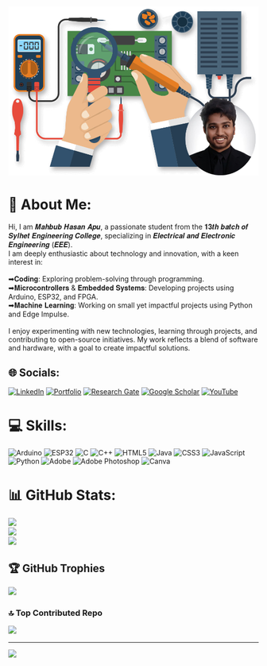 ![Banner](https://github.com/apu-eee-sec/apu-eee-sec/blob/main/img/Banner.png?raw=true)

# 💫 About Me:
Hi, I am 𝑴𝒂𝒉𝒃𝒖𝒃 𝑯𝒂𝒔𝒂𝒏 𝑨𝒑𝒖, a passionate student from the 𝟏𝟑𝒕𝒉 𝒃𝒂𝒕𝒄𝒉 𝒐𝒇 𝑺𝒚𝒍𝒉𝒆𝒕 𝑬𝒏𝒈𝒊𝒏𝒆𝒆𝒓𝒊𝒏𝒈 𝑪𝒐𝒍𝒍𝒆𝒈𝒆, specializing in 𝑬𝒍𝒆𝒄𝒕𝒓𝒊𝒄𝒂𝒍 𝒂𝒏𝒅 𝑬𝒍𝒆𝒄𝒕𝒓𝒐𝒏𝒊𝒄 𝑬𝒏𝒈𝒊𝒏𝒆𝒆𝒓𝒊𝒏𝒈 (𝑬𝑬𝑬).<br>I am deeply enthusiastic about technology and innovation, with a keen interest in:<br><br>  ➡𝐂𝐨𝐝𝐢𝐧𝐠: Exploring problem-solving through programming.<br> ➡𝐌𝐢𝐜𝐫𝐨𝐜𝐨𝐧𝐭𝐫𝐨𝐥𝐥𝐞𝐫𝐬 & 𝐄𝐦𝐛𝐞𝐝𝐝𝐞𝐝 𝐒𝐲𝐬𝐭𝐞𝐦𝐬: Developing projects using Arduino, ESP32, and FPGA.<br> ➡𝐌𝐚𝐜𝐡𝐢𝐧𝐞 𝐋𝐞𝐚𝐫𝐧𝐢𝐧𝐠: Working on small yet impactful projects using Python and Edge Impulse.<br><br>I enjoy experimenting with new technologies, learning through projects, and contributing to open-source initiatives. My work reflects a blend of software and hardware, with a goal to create impactful solutions.


## 🌐 Socials:
[![LinkedIn](https://img.shields.io/badge/LinkedIn-%230077B5.svg?logo=linkedin&logoColor=white)](https://linkedin.com/in/mahbub-hasan-apu-698b71347) 
[![Portfolio](https://img.shields.io/badge/%F0%9F%94%97-Portfolio-%2300C4CC.svg?logo=Portfolio&logoColor=white)](https://apu-eee-sec.netlify.app) 
[![Research Gate](https://img.shields.io/badge/Research%20Gate-white?logo=ResearchGate&logoColor=black)](https://www.researchgate.net/profile/Mahbub-Hasan-Apu) 
[![Google Scholar](https://img.shields.io/badge/Google%20Scholar-white?color=white&logo=google-scholar&style=flat-square)](https://scholar.google.com/citations?hl=en&view_op=list_works&gmla=AGd7smGiwXUDGTzpS5UymepNa_HWBpfcwx7DLOy2xmnA7YtK76luIY555jfiKOhQLXSvlGzNZDZmfFdDuyo-ZmpPbTBW&user=p5_0dhYAAAAJ) 
[![YouTube](https://img.shields.io/badge/YouTube-red?logo=youtube&logoColor=white)](https://m.youtube.com/channel/UCZ_HGKwl66cW4xdMC8s0LNA) 



# 💻 Skills:
![Arduino](https://img.shields.io/badge/Arduino-00878F?style=for-the-badge&logo=arduino&logoColor=fff)
![ESP32](https://img.shields.io/badge/Platform-ESP32-informational?style=for-the-badge&logo=Arduino&logoColor=white&color=00979D)
![C](https://img.shields.io/badge/c-%2300599C.svg?style=for-the-badge&logo=c&logoColor=white) ![C++](https://img.shields.io/badge/c++-%2300599C.svg?style=for-the-badge&logo=c%2B%2B&logoColor=white) ![HTML5](https://img.shields.io/badge/html5-%23E34F26.svg?style=for-the-badge&logo=html5&logoColor=white) ![Java](https://img.shields.io/badge/java-%23ED8B00.svg?style=for-the-badge&logo=openjdk&logoColor=white) ![CSS3](https://img.shields.io/badge/css3-%231572B6.svg?style=for-the-badge&logo=css3&logoColor=white) ![JavaScript](https://img.shields.io/badge/javascript-%23323330.svg?style=for-the-badge&logo=javascript&logoColor=%23F7DF1E) ![Python](https://img.shields.io/badge/python-3670A0?style=for-the-badge&logo=python&logoColor=ffdd54) ![Adobe](https://img.shields.io/badge/adobe-%23FF0000.svg?style=for-the-badge&logo=adobe&logoColor=white) ![Adobe Photoshop](https://img.shields.io/badge/adobe%20photoshop-%2331A8FF.svg?style=for-the-badge&logo=adobe%20photoshop&logoColor=white) ![Canva](https://img.shields.io/badge/Canva-%2300C4CC.svg?style=for-the-badge&logo=Canva&logoColor=white)
# 📊 GitHub Stats:
![](https://github-readme-stats.vercel.app/api?username=apu-eee-sec&theme=default_repocard&hide_border=false&include_all_commits=true&count_private=false)<br/>
![](https://github-readme-streak-stats.herokuapp.com/?user=apu-eee-sec&theme=default_repocard&hide_border=false)<br/>
![](https://github-readme-stats.vercel.app/api/top-langs/?username=apu-eee-sec&theme=default_repocard&hide_border=false&include_all_commits=true&count_private=false&layout=compact)

## 🏆 GitHub Trophies
![](https://github-profile-trophy.vercel.app/?username=apu-eee-sec&theme=default_repocard&no-frame=false&no-bg=true&margin-w=4)

### 🔝 Top Contributed Repo
![](https://github-contributor-stats.vercel.app/api?username=apu-eee-sec&limit=5&theme=default_repocard&combine_all_yearly_contributions=true)

---
[![](https://visitcount.itsvg.in/api?id=apu-eee-sec&icon=0&color=0)](https://visitcount.itsvg.in)

<!-- Proudly created with GPRM ( https://gprm.itsvg.in ) -->

